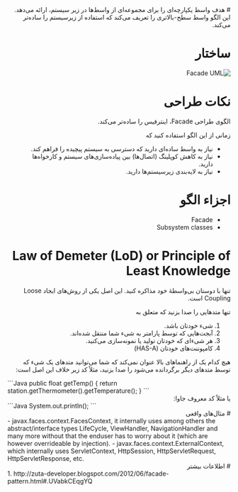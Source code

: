 <div dir="rtl">
# هدف
واسط یکپارچه‌ای را برای مجموعه‌ای از واسط‌ها در زیر سیستم، ارائه می‌دهد. این الگو واسط سطح-بالاتری را تعریف می‌کند که استفاده از زیرسیستم را ساده‌تر می‌کند.

# ساختار
![Facade UML](http://javaobsession.files.wordpress.com/2010/07/facade-pattern.png)

# نکات طراحی
الگوی طراحی Facade، اینترفیس را ساده‌تر می‌کند.

زمانی از این الگو استفاده کنید که
- نیاز به واسط ساده‌ای دارید که دسترسی به سیستم پیچیده را فراهم کند.
- نیاز به کاهش کوپلینگ (اتصال‌ها) بین پیاده‌سازی‌های سیستم و کارخواه‌ها دارید.
- نیاز به لایه‌بندی زیرسیستم‌ها دارید.

# اجزاء الگو
- Facade
- Subsystem classes


# Law of Demeter (LoD) or Principle of Least Knowledge
تنها با دوستان بی‌واسطهٔ خود مذاکره کنید. این اصل یکی از روش‌های ایجاد Loose Coupling است.

تنها متدهایی را صدا بزنید که متعلق به
1. شیء خودتان باشد.
2. آبجت‌هایی که توسط پارامتر به شیء شما منتقل شده‌اند.
3. هر شیء‌ای که خودتان تولید یا نمونه‌سازی می‌کنید.
4. کامپوننت‌های خودتان (HAS-A)

هیچ کدام یک از راهنماهای بالا عنوان نمی‌کند که شما می‌توانید متدهای یک شیء که توسط متدهای دیگر برگردانده می‌شود را صدا بزنید، مثلاً کد زیر خلاف این اصل است:
<div dir="ltr">
```Java
public float getTemp() {
	return station.getThermometer().getTemperature();
}
```
<div dir="rtl">
یا مثلاً کد معروف جاوا:
<div dir="ltr">
```Java
System.out.println();
```
<div dir="rtl">
# مثال‌های واقعی
<div dir="ltr">
- javax.faces.context.FacesContext, it internally uses among others the abstract/interface types LifeCycle, ViewHandler, NavigationHandler and many more without that the enduser has to worry about it (which are however overrideable by injection).
- javax.faces.context.ExternalContext, which internally uses ServletContext, HttpSession, HttpServletRequest, HttpServletResponse, etc.
<div dir="rtl">
# اطلاعات بیشتر
<div dir="ltr">
1. http://zuta-developer.blogspot.com/2012/06/facade-pattern.html#.UVabkCEqgYQ
